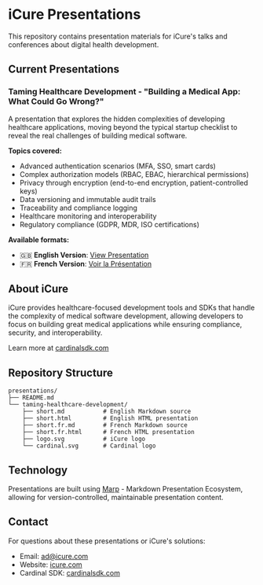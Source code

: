 # iCure Presentations

This repository contains presentation materials for iCure's talks and conferences about digital health development.

## Current Presentations

### Taming Healthcare Development - "Building a Medical App: What Could Go Wrong?"

A presentation that explores the hidden complexities of developing healthcare applications, moving beyond the typical startup checklist to reveal the real challenges of building medical software.

**Topics covered:**
- Advanced authentication scenarios (MFA, SSO, smart cards)
- Complex authorization models (RBAC, EBAC, hierarchical permissions)
- Privacy through encryption (end-to-end encryption, patient-controlled keys)
- Data versioning and immutable audit trails
- Traceability and compliance logging
- Healthcare monitoring and interoperability
- Regulatory compliance (GDPR, MDR, ISO certifications)

**Available formats:**
- 🇬🇧 **English Version**: [View Presentation](https://icure.github.io/presentations/taming-healthcare-development/short.html)
- 🇫🇷 **French Version**: [Voir la Présentation](https://icure.github.io/presentations/taming-healthcare-development/short.fr.html)

## About iCure

iCure provides healthcare-focused development tools and SDKs that handle the complexity of medical software development, allowing developers to focus on building great medical applications while ensuring compliance, security, and interoperability.

Learn more at [cardinalsdk.com](https://cardinalsdk.com)

## Repository Structure

```
presentations/
├── README.md
└── taming-healthcare-development/
    ├── short.md           # English Markdown source
    ├── short.html         # English HTML presentation
    ├── short.fr.md        # French Markdown source
    ├── short.fr.html      # French HTML presentation
    ├── logo.svg           # iCure logo
    └── cardinal.svg       # Cardinal logo
```

## Technology

Presentations are built using [Marp](https://marp.app/) - Markdown Presentation Ecosystem, allowing for version-controlled, maintainable presentation content.

## Contact

For questions about these presentations or iCure's solutions:
- Email: ad@icure.com
- Website: [icure.com](https://icure.com)
- Cardinal SDK: [cardinalsdk.com](https://cardinalsdk.com)